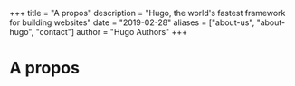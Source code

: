 +++ 
title = "A propos" 
description = "Hugo, the world's fastest framework for building websites" 
date = "2019-02-28" 
aliases = ["about-us", "about-hugo", "contact"] 
author = "Hugo Authors" 
+++

# A propos

